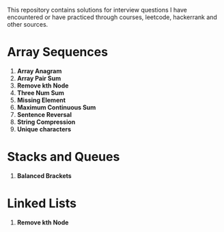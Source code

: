 This repository contains solutions for interview questions I have encountered or have practiced through courses, leetcode, hackerrank and other sources.

# **Array Sequences**

1. **Array Anagram**
1. **Array Pair Sum**
1. **Remove kth Node**
1. **Three Num Sum**
1. **Missing Element**
1. **Maximum Continuous Sum**
1. **Sentence Reversal**
1. **String Compression**
1. **Unique characters**

# **Stacks and Queues**
1. **Balanced Brackets**

# **Linked Lists**
1. **Remove kth Node**